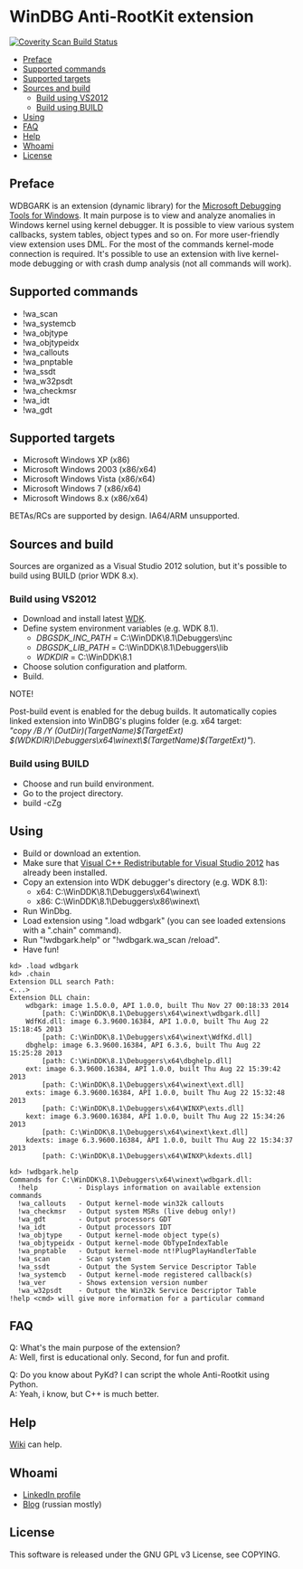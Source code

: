 # WinDBG Anti-RootKit extension
[![Coverity Scan Build Status](https://scan.coverity.com/projects/3610/badge.svg)](https://scan.coverity.com/projects/3610)

* [Preface](#preface)
* [Supported commands](#supported-commands)
* [Supported targets](#supported-targets)
* [Sources and build](#sources-and-build)
    * [Build using VS2012](#build-using-vs2012)
    * [Build using BUILD](#build-using-build)
* [Using](#using)
* [FAQ](#faq)
* [Help](#help)
* [Whoami](#whoami)
* [License](#license)

## Preface

WDBGARK is an extension (dynamic library) for the [Microsoft Debugging Tools for Windows](http://msdn.microsoft.com/en-US/library/windows/hardware/ff551063).
It main purpose is to view and analyze anomalies in Windows kernel using kernel debugger. It is possible to view various system callbacks,
system tables, object types and so on. For more user-friendly view extension uses DML. For the most of the commands kernel-mode connection is required.
It's possible to use an extension with live kernel-mode debugging or with crash dump analysis (not all commands will work).

## Supported commands

* !wa_scan
* !wa_systemcb
* !wa_objtype
* !wa_objtypeidx
* !wa_callouts
* !wa_pnptable
* !wa_ssdt
* !wa_w32psdt
* !wa_checkmsr
* !wa_idt
* !wa_gdt

## Supported targets

* Microsoft Windows XP (x86)
* Microsoft Windows 2003 (x86/x64)
* Microsoft Windows Vista (x86/x64)
* Microsoft Windows 7 (x86/x64)
* Microsoft Windows 8.x (x86/x64)

BETAs/RCs are supported by design. IA64/ARM unsupported.

## Sources and build

Sources are organized as a Visual Studio 2012 solution, but it's possible to build using BUILD (prior WDK 8.x).

### Build using VS2012

* Download and install latest [WDK](http://msdn.microsoft.com/en-us/windows/hardware/hh852365).
* Define system environment variables (e.g. WDK 8.1).
    * _DBGSDK_INC_PATH_ = C:\WinDDK\8.1\Debuggers\inc
    * _DBGSDK_LIB_PATH_ = C:\WinDDK\8.1\Debuggers\lib
    * _WDKDIR_ = C:\WinDDK\8.1
* Choose solution configuration and platform.
* Build.

NOTE!

Post-build event is enabled for the debug builds. It automatically copies linked extension into WinDBG's plugins folder (e.g. x64 target:  
_"copy /B /Y $(OutDir)$(TargetName)$(TargetExt) $(WDKDIR)\Debuggers\x64\winext\$(TargetName)$(TargetExt)"_).

### Build using BUILD

* Choose and run build environment.
* Go to the project directory.
* build -cZg

## Using

* Build or download an extention.
* Make sure that [Visual C++ Redistributable for Visual Studio 2012](http://www.microsoft.com/en-US/download/details.aspx?id=30679) has already been installed.
* Copy an extension into WDK debugger's directory (e.g. WDK 8.1):
    * x64: C:\WinDDK\8.1\Debuggers\x64\winext\
    * x86: C:\WinDDK\8.1\Debuggers\x86\winext\
* Run WinDbg.
* Load extension using ".load wdbgark" (you can see loaded extensions with a ".chain" command).
* Run "!wdbgark.help" or "!wdbgark.wa_scan /reload".
* Have fun!

```
kd> .load wdbgark  
kd> .chain  
Extension DLL search Path:  
<...>  
Extension DLL chain:  
    wdbgark: image 1.5.0.0, API 1.0.0, built Thu Nov 27 00:18:33 2014
        [path: C:\WinDDK\8.1\Debuggers\x64\winext\wdbgark.dll]
    WdfKd.dll: image 6.3.9600.16384, API 1.0.0, built Thu Aug 22 15:18:45 2013
        [path: C:\WinDDK\8.1\Debuggers\x64\winext\WdfKd.dll]
    dbghelp: image 6.3.9600.16384, API 6.3.6, built Thu Aug 22 15:25:28 2013
        [path: C:\WinDDK\8.1\Debuggers\x64\dbghelp.dll]
    ext: image 6.3.9600.16384, API 1.0.0, built Thu Aug 22 15:39:42 2013
        [path: C:\WinDDK\8.1\Debuggers\x64\winext\ext.dll]
    exts: image 6.3.9600.16384, API 1.0.0, built Thu Aug 22 15:32:48 2013
        [path: C:\WinDDK\8.1\Debuggers\x64\WINXP\exts.dll]
    kext: image 6.3.9600.16384, API 1.0.0, built Thu Aug 22 15:34:26 2013
        [path: C:\WinDDK\8.1\Debuggers\x64\winext\kext.dll]
    kdexts: image 6.3.9600.16384, API 1.0.0, built Thu Aug 22 15:34:37 2013
        [path: C:\WinDDK\8.1\Debuggers\x64\WINXP\kdexts.dll]
```
```
kd> !wdbgark.help
Commands for C:\WinDDK\8.1\Debuggers\x64\winext\wdbgark.dll:
  !help          - Displays information on available extension commands
  !wa_callouts   - Output kernel-mode win32k callouts
  !wa_checkmsr   - Output system MSRs (live debug only!)
  !wa_gdt        - Output processors GDT
  !wa_idt        - Output processors IDT
  !wa_objtype    - Output kernel-mode object type(s)
  !wa_objtypeidx - Output kernel-mode ObTypeIndexTable
  !wa_pnptable   - Output kernel-mode nt!PlugPlayHandlerTable
  !wa_scan       - Scan system
  !wa_ssdt       - Output the System Service Descriptor Table
  !wa_systemcb   - Output kernel-mode registered callback(s)
  !wa_ver        - Shows extension version number
  !wa_w32psdt    - Output the Win32k Service Descriptor Table
!help <cmd> will give more information for a particular command
```

## FAQ

Q: What's the main purpose of the extension?  
A: Well, first is educational only. Second, for fun and profit.  

Q: Do you know about PyKd? I can script the whole Anti-Rootkit using Python.  
A: Yeah, i know, but C++ is much better.  

## Help

[Wiki](https://github.com/swwwolf/wdbgark/wiki) can help.

## Whoami

* [LinkedIn profile](https://www.linkedin.com/in/vrusakov)
* [Blog](http://sww-it.ru/) (russian mostly)

## License

This software is released under the GNU GPL v3 License, see COPYING.